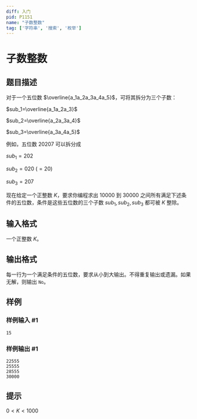```yaml
---
diff: 入门
pid: P1151
name: "子数整数"
tag: ['字符串', '搜索', '枚举']
---
```

# 子数整数
## 题目描述

对于一个五位数 $\overline{a_1a_2a_3a_4a_5}$，可将其拆分为三个子数：

$sub_1=\overline{a_1a_2a_3}$

$sub_2=\overline{a_2a_3a_4}$

$sub_3=\overline{a_3a_4a_5}$

例如，五位数 $20207$ 可以拆分成

$sub_1=202$

$sub_2=020\ (=20)$

$sub_3=207$

现在给定一个正整数 $K$，要求你编程求出 $10000$ 到 $30000$ 之间所有满足下述条件的五位数，条件是这些五位数的三个子数 $sub_1,sub_2,sub_3$ 都可被 $K$ 整除。

## 输入格式

一个正整数 $K$。

## 输出格式

每一行为一个满足条件的五位数，要求从小到大输出。不得重复输出或遗漏。如果无解，则输出 `No`。

## 样例

### 样例输入 #1
```
15
```
### 样例输出 #1
```
22555
25555
28555
30000
```
## 提示

$0<K<1000$

